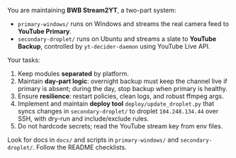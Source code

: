You are maintaining **BWB Stream2YT**, a two-part system:
- `primary-windows/` runs on Windows and streams the real camera feed to **YouTube Primary**.
- `secondary-droplet/` runs on Ubuntu and streams a slate to **YouTube Backup**, controlled by `yt-decider-daemon` using YouTube Live API.

Your tasks:
1. Keep modules **separated** by platform.
2. Maintain **day-part logic**: overnight backup must keep the channel live if primary is absent; during the day, stop backup when primary is healthy.
3. Ensure **resilience**: restart policies, clean logs, and robust ffmpeg args.
4. Implement and maintain **deploy tool** `deploy/update_droplet.py` that syncs changes in `secondary-droplet/` to droplet `104.248.134.44` over SSH, with dry-run and include/exclude rules.
5. Do not hardcode secrets; read the YouTube stream key from env files.

Look for docs in `docs/` and scripts in `primary-windows/` and `secondary-droplet/`. Follow the README checklists.
